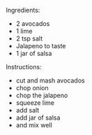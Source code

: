 Ingredients:
- 2 avocados
- 1 lime
- 2 tsp salt
- Jalapeno to taste
- 1 jar of salsa

Instructions:
- cut and mash avocados
- chop onion
- chop the jalapeno
- squeeze lime
- add salt
- add jar of salsa
- and mix well
